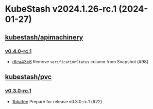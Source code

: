 # KubeStash v2024.1.26-rc.1 (2024-01-27)


## [kubestash/apimachinery](https://github.com/kubestash/apimachinery)

### [v0.4.0-rc.1](https://github.com/kubestash/apimachinery/releases/tag/v0.4.0-rc.1)

- [dfea43c6](https://github.com/kubestash/apimachinery/commit/dfea43c6) Remove `verificationStatus` column from Snapshot (#98)



## [kubestash/pvc](https://github.com/kubestash/pvc)

### [v0.3.0-rc.1](https://github.com/kubestash/pvc/releases/tag/v0.3.0-rc.1)

- [1bba1ee](https://github.com/kubestash/pvc/commit/1bba1ee) Prepare for release v0.3.0-rc.1 (#22)



